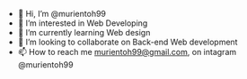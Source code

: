 - 👋 Hi, I’m @murientoh99
- 👀 I’m interested in Web Developing
- 🌱 I’m currently learning Web design
- 💞️ I’m looking to collaborate on Back-end Web development
- 📫 How to reach me murientoh99@gmail.com, on intagram @murientoh99

<!---
murientoh99/murientoh99 is a ✨ special ✨ repository because its `README.md` (this file) appears on your GitHub profile.
You can click the Preview link to take a look at your changes.
--->
